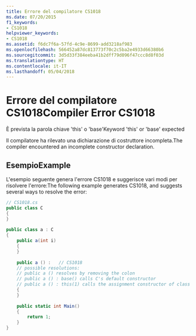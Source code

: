 ```yaml
---
title: Errore del compilatore CS1018
ms.date: 07/20/2015
f1_keywords:
- CS1018
helpviewer_keywords:
- CS1018
ms.assetid: f6dc7f6a-57fd-4c9e-8699-add3218af983
ms.openlocfilehash: 566452a87dc813773f70c2c5ba2e4933d66380b6
ms.sourcegitcommit: 3d5d33f384eeba41b2dff79d096f47ccc8d8f03d
ms.translationtype: HT
ms.contentlocale: it-IT
ms.lasthandoff: 05/04/2018
---
```

# <a name="compiler-error-cs1018"></a><span data-ttu-id="8ab94-102">Errore del compilatore CS1018</span><span class="sxs-lookup"><span data-stu-id="8ab94-102">Compiler Error CS1018</span></span>
<span data-ttu-id="8ab94-103">È prevista la parola chiave 'this' o 'base'</span><span class="sxs-lookup"><span data-stu-id="8ab94-103">Keyword 'this' or 'base' expected</span></span>  
  
 <span data-ttu-id="8ab94-104">Il compilatore ha rilevato una dichiarazione di costruttore incompleta.</span><span class="sxs-lookup"><span data-stu-id="8ab94-104">The compiler encountered an incomplete constructor declaration.</span></span>  
  
## <a name="example"></a><span data-ttu-id="8ab94-105">Esempio</span><span class="sxs-lookup"><span data-stu-id="8ab94-105">Example</span></span>  
 <span data-ttu-id="8ab94-106">L'esempio seguente genera l'errore CS1018 e suggerisce vari modi per risolvere l'errore:</span><span class="sxs-lookup"><span data-stu-id="8ab94-106">The following example generates CS1018, and suggests several ways to resolve the error:</span></span>  
  
```csharp  
// CS1018.cs  
public class C  
{  
}  
  
public class a : C  
{  
    public a(int i)  
    {  
    }  
  
    public a () :   // CS1018  
    // possible resolutions:  
    // public a () resolves by removing the colon  
    // public a () : base() calls C's default constructor  
    // public a () : this(1) calls the assignment constructor of class a  
    {  
    }  
  
    public static int Main()  
    {  
        return 1;  
    }  
}  
```
